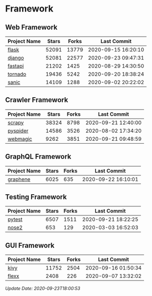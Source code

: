 # Framework

## Web Framework

| Project Name | Stars | Forks | Last Commit |
| ------------ | ----- | ----- | ----------- |
| [flask](https://github.com/pallets/flask) | 52091 | 13779 | 2020-09-15 16:20:10 |
| [django](https://github.com/django/django) | 52081 | 22577 | 2020-09-23 09:47:31 |
| [fastapi](https://github.com/tiangolo/fastapi) | 21202 | 1425 | 2020-08-29 14:30:50 |
| [tornado](https://github.com/tornadoweb/tornado) | 19436 | 5242 | 2020-09-20 18:38:24 |
| [sanic](https://github.com/huge-success/sanic) | 14109 | 1288 | 2020-09-02 20:22:02 |

## Crawler Framework

| Project Name | Stars | Forks | Last Commit |
| ------------ | ----- | ----- | ----------- |
| [scrapy](https://github.com/scrapy/scrapy) | 38324 | 8798 | 2020-09-21 12:40:00 |
| [pyspider](https://github.com/binux/pyspider) | 14586 | 3526 | 2020-08-02 17:34:20 |
| [webmagic](https://github.com/code4craft/webmagic) | 9262 | 3851 | 2020-09-21 09:48:59 |

## GraphQL Framework

| Project Name | Stars | Forks | Last Commit |
| ------------ | ----- | ----- | ----------- |
| [graphene](https://github.com/graphql-python/graphene) | 6025 | 635 | 2020-09-22 16:10:01 |

## Testing Framework

| Project Name | Stars | Forks | Last Commit |
| ------------ | ----- | ----- | ----------- |
| [pytest](https://github.com/pytest-dev/pytest) | 6507 | 1511 | 2020-09-21 18:22:25 |
| [nose2](https://github.com/nose-devs/nose2) | 653 | 129 | 2020-03-03 16:52:03 |

## GUI Framework

| Project Name | Stars | Forks | Last Commit |
| ------------ | ----- | ----- | ----------- |
| [kivy](https://github.com/kivy/kivy) | 11752 | 2504 | 2020-09-16 01:50:34 |
| [flexx](https://github.com/flexxui/flexx) | 2408 | 226 | 2020-09-07 13:32:02 |

*Update Date: 2020-09-23T18:00:53*